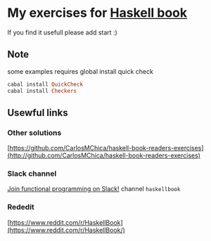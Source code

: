 # My exercises for [Haskell book](http://haskellbook.com/)

If you find it usefull please add start :)

## Note

 some examples requires global install quick check

 ```haskell
 cabal install QuickCheck
 cabal install Checkers

 ```

## Usewful links

### Other solutions
[https://github.com/CarlosMChica/haskell-book-readers-exercises](http://github.com/CarlosMChica/haskell-book-readers-exercises)

### Slack channel

[Join functional programming on Slack!](https://fpchat-invite.herokuapp.com/) channel `haskellbook`

### Rededit

[https://www.reddit.com/r/HaskellBook](https://www.reddit.com/r/HaskellBook/)